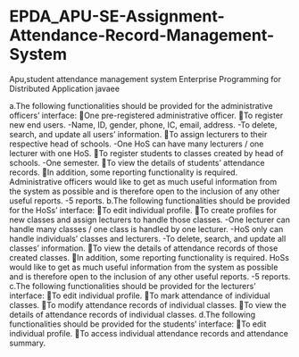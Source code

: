 # EPDA_APU-SE-Assignment-Attendance-Record-Management-System
Apu,student attendance management system Enterprise Programming for Distributed Application javaee

a.The following functionalities should be provided for the administrative officers’  interface:
One pre-registered administrative officer.
To register new end users.
-Name, ID, gender, phone, IC, email, address.
-To delete, search, and update all users’ information.
To assign lecturers to their respective head of schools. 
-One HoS can have many lecturers / one lecturer with one HoS.
To register students to classes created by head of schools.
-One semester.
To view the details of students’ attendance records.
In addition, some reporting functionality is required. Administrative officers would like to get as much useful information from the system as possible and is therefore open to the inclusion of any other useful reports.
-5 reports.
b.The following functionalities should be provided for the HoSs’ interface:
To edit individual profile.
To create profiles for new classes and assign lecturers to handle those classes. 
-One lecturer can handle many classes / one class is handled by one lecturer.
-HoS only can handle individuals’ classes and lecturers.
-To delete, search, and update all classes’ information.
To view the details of attendance records of those created classes.
In addition, some reporting functionality is required. HoSs would like to get as much useful information from the system as possible and is therefore open to the inclusion of any other useful reports.
-5 reports.
c.The following functionalities should be provided for the lecturers’ interface:
To edit individual profile.
To mark attendance of individual classes.
To modify attendance records of individual classes.
To view the details of attendance records of individual classes.
d.The following functionalities should be provided for the students’ interface:
To edit individual profile.
To access individual attendance records and attendance summary.
